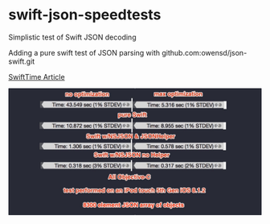 # swift-json-speedtests
Simplistic test of Swift JSON decoding

Adding a pure swift test of JSON parsing with github.com:owensd/json-swift.git

[SwiftTime Article](http://swiftti.me/swift-json-performance/2015/01/22/swift-json-speed-tests.html)

![results](https://raw.githubusercontent.com/swifttime/swift-json-speedtests/master/results.jpg)

